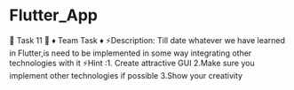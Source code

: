 # Flutter_App
🎯 Task 11 🎯 ♦️ Team Task ♦️ ⚡Description: Till date whatever we have learned in Flutter,is need to be implemented in some way integrating other technologies with it ⚡Hint :1. Create attractive GUI 2.Make sure you implement other technologies if possible 3.Show your creativity 
